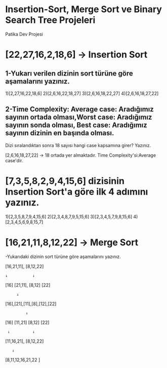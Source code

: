 # Insertion-Sort, Merge Sort ve Binary Search Tree Projeleri
Patika Dev Projesi

# [22,27,16,2,18,6] -> Insertion Sort

## 1-Yukarı verilen dizinin sort türüne göre aşamalarını yazınız.

1)[2,27,16,22,18,6]
2)[2,6,16,22,18,27]
3)[2,6,16,18,22,27]
4)[2,6,16,18,27,22]

## 2-Time Complexity: Average case: Aradığımız sayının ortada olması,Worst case: Aradığımız sayının sonda olması, Best case: Aradığımız sayının dizinin en başında olması.
Dizi sıralandıktan sonra 18 sayısı hangi case kapsamına girer? Yazınız.

[2,6,16,18,27,22] -> 18 ortada yer almaktadır. Time Complexity'si:Average case'dir.

# [7,3,5,8,2,9,4,15,6] dizisinin Insertion Sort'a göre ilk 4 adımını yazınız.

1)[2,3,5,8,7,9,4,15,6]
2)[2,3,4,8,7,9,5,15,6]
3)[2,3,4,5,7,9,8,15,6]
4)[2,3,4,5,6,9,8,15,7]

# [16,21,11,8,12,22] -> Merge Sort

-Yukarıdaki dizinin sort türüne göre aşamalarını yazınız.

[16,21,11], [8,12,22]

    ↓           ↓
    
[16] [21,11], [8,12] [22]


	     ↓
 
[16],[21],[11],[8],[12],[22]


             ↓
  
[16] [11,21] [8,12] [22]

     ↓          ↓ 
     
[11,16,21], [8,12,22]

	   ↓
		 
  [8,11,12,16,21,22 ]
  
  

